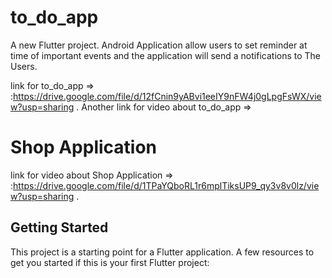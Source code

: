 # to_do_app

A new Flutter project.
Android Application allow users to set reminder at time of important events and the application will send a notifications to The Users.

link for to_do_app =>  :https://drive.google.com/file/d/12fCnin9yABvi1eeIY9nFW4j0gLpgFsWX/view?usp=sharing .
Another link for video about to_do_app => 

# Shop Application
link for video about Shop Application => :https://drive.google.com/file/d/1TPaYQboRL1r6mplTiksUP9_qy3v8v0lz/view?usp=sharing .


## Getting Started
This project is a starting point for a Flutter application.
A few resources to get you started if this is your first Flutter project:

